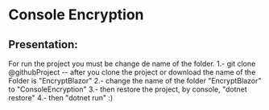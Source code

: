 # Console Encryption


## Presentation:

For run the project you must be change de name of the folder.
1.- git clone @githubProject -- after you clone the project or download the name of the Folder is "EncryptBlazor"
2.- change the name of the folder "EncryptBlazor" to "ConsoleEncryption"
3.- then restore the project, by console, "dotnet restore"
4.- then "dotnet run" :)

